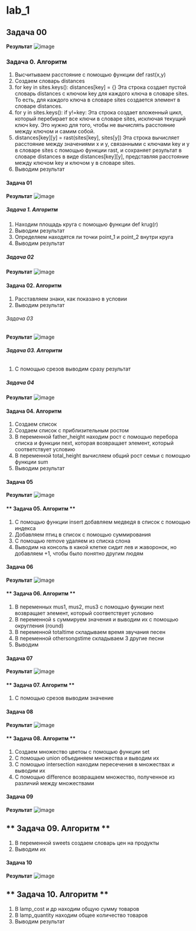 # lab_1
## Задача 00
**Результат**
![image](https://github.com/eternsss/lab_1/assets/155539142/d24d0548-cd5c-4984-be56-0a9d4698ec0d)
### **Задача 0. Алгоритм**
1. Высчитываем расстояние с помощью функции def rast(x,y)
2. Создаем словарь distances
3. for key in sites.keys():
    distances[key] = {}
   Эта строка создает пустой словарь distances с ключом key для каждого ключа в словаре sites. То есть, для каждого ключа в словаре sites создается элемент в словаре distances.
4. for y in sites.keys():
   if y!=key:
   Эта строка создает вложенный цикл, который перебирает все ключи в словаре sites, исключая текущий ключ key. Это нужно для того, чтобы не вычислять расстояние между ключом и самим собой.
5. distances[key][y] = rast(sites[key], sites[y]) Эта строка вычисляет расстояние между значениями x и y, связанными с ключами key и у в словаре sites с помощью функции rast, и сохраняет результат в словаре distances в виде distances[key][y], представляя расстояние между ключом key и ключом y в словаре sites.
6. Выводим результат

#### Задача 01
**Результат**
![image](https://github.com/eternsss/lab_1/assets/155539142/65728253-d6c0-400f-920a-8dd2232df935)
##### **Задача 1. Алгоритм**
1. Находим площадь круга с помощью функции def krug(r)
2. Выводим результат
3. Определяем находятся ли точки point_1 и point_2 внутри круга
4. Выводим результат

##### Задача 02
**Результат**
![image](https://github.com/eternsss/lab_1/assets/155539142/27601928-9b33-4776-8c30-1c871f5e9b1e)
#### **Задача 02. Алгоритм**
1. Расставляем знаки, как показано в условии
2. Выводим результат

###### Задача 03
**Результат**
![image](https://github.com/eternsss/lab_1/assets/155539142/f6951ea7-2256-468c-83bd-9bbb47e5d4d6)
###### **Задача 03. Алгоритм**
1. С помощью срезов выводим сразу результат

##### Задача 04
**Результат**
![image](https://github.com/eternsss/lab_1/assets/155539142/f68f33d8-3a20-480d-8116-a8ec5a138228)
#### **Задача 04. Алгоритм**
1. Создаем список
2. Создаем список с приблизительным ростом
3. В переменной father_height находим рост с помощью перебора списка и функции next, которая возвращает элемент, который соответствует условию
4. В переменной total_height вычисляем общий рост семьи с помощью функции sum
5. Выводим результат

#### Задача 05
**Результат**
![image](https://github.com/eternsss/lab_1/assets/155539142/63cea275-262b-4576-9e00-32f0fce0b648)
#### ** Задача 05. Алгоритм **
1. С помощью функции insert добавляем медведя в список с помощью индекса
2. Добавляем птиц в список с помощью суммирования
3. С помощью remove удаляем из списка слона
4. Выводим на консоль в какой клетке сидит лев и жаворонок, но добавляем +1, чтобы было понятно другим людям

#### Задача 06
**Результат**
![image](https://github.com/eternsss/lab_1/assets/155539142/3c642c95-993b-4e98-bda2-a9faba8f6046)
#### ** Задача 06. Алгоритм **
1. В переменных mus1, mus2, mus3 с помощью функции next возвращает элемент, который соответствует условию
2. В переменной s суммируем значения и выводим их с помощью округления (round)
3. В переменной totaltime складываем время звучания песен
4. В переменной othersongstime складываем 3 другие песни
5. Выводим

#### Задача 07
**Результат**
![image](https://github.com/eternsss/lab_1/assets/155539142/f091bc16-c79c-43c7-90f5-313657aa398d)
#### ** Задача 07. Алгоритм **
1. С помощью срезов выводим значение

#### Задача 08
**Результат**
![image](https://github.com/eternsss/lab_1/assets/155539142/486978e4-59ce-4e6e-811c-701c42d5e8ac)

#### ** Задача 08. Алгоритм **
1. Создаем множество цветоы с помощью функции set
2. С помощью union объединяем множества и выводим их
3. С помощью intersection находим пересечения в множествах и выводим их
4. С помощью difference возвращаем множество, полученное из различий между множествами

#### Задача 09
**Результат**
![image](https://github.com/eternsss/lab_1/assets/155539142/19b388f4-3f4e-4a13-abc5-625d988eaf2b)

## ** Задача 09. Алгоритм **
1. В переменной sweets создаем словарь цен на продукты
2. Выводим их

#### Задача 10
**Результат**
![image](https://github.com/eternsss/lab_1/assets/155539142/82a0a4a7-d06a-43a5-ab56-33dbb63b75a6)

## ** Задача 10. Алгоритм **
1. В lamp_cost и др находим общую сумму товаров
2. В lamp_quantity находим общее количество товаров
3. Выводим результат










